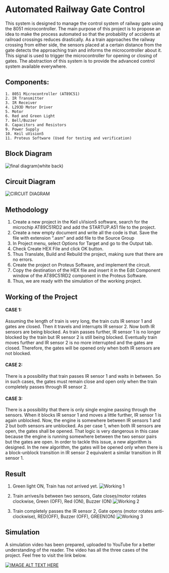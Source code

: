 
# Automated Railway Gate Control


This system is designed to manage the control system of railway gate using the 8051 microcontroller. The main purpose of this project is to propose an idea to make the process automated so that the probability of accidents at railroad crossings reduces drastically. As a train approaches the railway crossing from either side, the sensors placed at a certain distance from the gate detects the approaching train and informs the microcontroller about it. This signal is used to trigger the microcontroller for opening or closing of gates. The abstraction of this system is to provide the advanced control system available everywhere.

## Components:
    1. 8051 Microcontroller (AT89C51)
    2. IR Transmitter
    3. IR Receiver
    4. L293D Motor Driver
    5. Motor
    6. Red and Green Light
    7. Bell/Buzzer
    8. Capacitors and Resistors
    9. Power Supply
    10. Keil uVision5
    11. Proteus Software (Used for testing and verification)

## Block Diagram
![final diagram(white back)](https://user-images.githubusercontent.com/68768741/133891757-d82bf9ad-9a03-4f12-b2c1-91a0bae59ea7.jpg)

## Circuit Diagram
![CIRCUIT DIAGRAM](https://user-images.githubusercontent.com/68768741/133891760-51265ff3-a89d-45a1-8186-0ee22c62adbc.JPG)

## Methodology
1. Create a new project in the Keil uVision5 software, search for the microchip AT89C51RD2 and add the STARTUP.A51 file to the project.
2. Create a new empty document and write all the code is that. Save the file with extension “.asm” and add file to the Source Group
3. In Project menu, select Options for Target and go to the Output tab.
4. Check Create HEX File and click OK button.
5. Thus Translate, Build and Rebuild the project, making sure that there are no errors.
6. Create the project on Proteus Software, and implement the circuit.
7. Copy the destination of the HEX file and insert it in the Edit Component window of the AT89C51RD2 component in the Proteus Software.
8. Thus, we are ready with the simulation of the working project.

## Working of the Project

#### CASE 1: 
Assuming the length of train is very long, the train cuts IR sensor 1 and gates are closed. Then it travels and interrupts IR sensor 2. Now both IR sensors are being blocked. As train passes further, IR sensor 1 is no longer blocked by the train but IR sensor 2 is still being blocked. Eventually train moves further and IR sensor 2 is no more interrupted and the gates are closed. Therefore, the gates will be opened only when both IR sensors are not blocked.

#### CASE 2:
There is a possibility that train passes IR sensor 1 and waits in between. So in such cases, the gates must remain close and open only when the train completely passes through IR sensor 2.

#### CASE 3:
There is a possibility that there is only single engine passing through the sensors. When it blocks IR sensor 1 and moves a little further, IR sensor 1 is again unblocked. Now, the engine is somewhere between IR sensors 1 and 2 but both sensors are unblocked. As per case 1, when both IR sensors are open, the gates shall be opened. That logic is very dangerous in this case because the engine is running somewhere between the two sensor pairs but the gates are open. In order to tackle this issue, a new algorithm is designed. In the new algorithm, the gates will be opened only when there is a block-unblock transition in IR sensor 2 equivalent a similar transition in IR sensor 1.

## Result
1. Green light ON, Train has not arrived yet.
![Working 1](https://user-images.githubusercontent.com/68768741/133892361-0c27e2c6-a3ba-418c-bc59-843f0d6c214d.JPG)

2. Train arrives/is between two sensors, Gate closes/motor rotates clockwise, Green (OFF), Red (ON), Buzzer (ON)
![Working 2](https://user-images.githubusercontent.com/68768741/133892364-58f2af95-7aa2-4d5b-ab97-d32235836a3d.JPG)

3. Train completely passes the IR sensor 2, Gate opens (motor rotates anti-clockwise), RED(OFF), Buzzer (OFF), GREEN(ON)
![Working 3](https://user-images.githubusercontent.com/68768741/133892366-5a8eed63-9aca-4d08-bcae-8ed7511718e9.JPG)


## Simulation
A simulation video has been prepared, uploaded to YouTube for a better understanding of the reader. The video has all the three cases of the project. Feel free to visit the link below.

[![IMAGE ALT TEXT HERE](http://img.youtube.com/vi/K-KO-GA_Y1M/0.jpg)](http://www.youtube.com/watch?v=K-KO-GA_Y1M)
